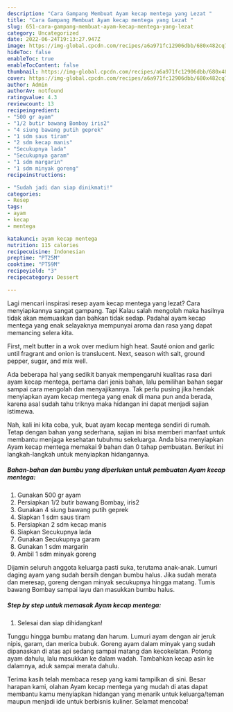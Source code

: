 ```yaml
---
description: "Cara Gampang Membuat Ayam kecap mentega yang Lezat "
title: "Cara Gampang Membuat Ayam kecap mentega yang Lezat "
slug: 651-cara-gampang-membuat-ayam-kecap-mentega-yang-lezat
category: Uncategorized
date: 2022-06-24T19:13:27.947Z
image: https://img-global.cpcdn.com/recipes/a6a971fc12906dbb/680x482cq70/ayam-kecap-mentega-foto-resep-utama.jpg
hideToc: false
enableToc: true
enableTocContent: false
thumbnail: https://img-global.cpcdn.com/recipes/a6a971fc12906dbb/680x482cq70/ayam-kecap-mentega-foto-resep-utama.jpg
cover: https://img-global.cpcdn.com/recipes/a6a971fc12906dbb/680x482cq70/ayam-kecap-mentega-foto-resep-utama.jpg
author: Admin
authorAv: notfound
ratingvalue: 4.3
reviewcount: 13
recipeingredient:
- "500 gr ayam"
- "1/2 butir bawang Bombay iris2"
- "4 siung bawang putih geprek"
- "1 sdm saus tiram"
- "2 sdm kecap manis"
- "Secukupnya lada"
- "Secukupnya garam"
- "1 sdm margarin"
- "1 sdm minyak goreng"
recipeinstructions:

- "Sudah jadi dan siap dinikmati!"
categories:
- Resep
tags:
- ayam
- kecap
- mentega

katakunci: ayam kecap mentega 
nutrition: 115 calories
recipecuisine: Indonesian
preptime: "PT25M"
cooktime: "PT59M"
recipeyield: "3"
recipecategory: Dessert

---
```



Lagi mencari inspirasi resep ayam kecap mentega yang lezat? Cara menyiapkannya sangat gampang. Tapi Kalau salah mengolah maka hasilnya tidak akan memuaskan dan bahkan tidak sedap. Padahal ayam kecap mentega yang enak selayaknya mempunyai aroma dan rasa yang dapat memancing selera kita.


First, melt butter in a wok over medium high heat. Sauté onion and garlic until fragrant and onion is translucent. Next, season with salt, ground pepper, sugar, and mix well.

Ada beberapa hal yang sedikit banyak mempengaruhi kualitas rasa dari ayam kecap mentega, pertama dari jenis bahan, lalu pemilihan bahan segar sampai cara mengolah dan menyajikannya. Tak perlu pusing jika hendak menyiapkan ayam kecap mentega yang enak di mana pun anda berada, karena asal sudah tahu triknya maka hidangan ini dapat menjadi sajian istimewa.


Nah, kali ini kita coba, yuk, buat ayam kecap mentega sendiri di rumah. Tetap dengan bahan yang sederhana, sajian ini bisa memberi manfaat untuk membantu menjaga kesehatan tubuhmu sekeluarga. Anda bisa menyiapkan Ayam kecap mentega memakai 9 bahan dan 0 tahap pembuatan. Berikut ini langkah-langkah untuk menyiapkan hidangannya.

<!--inarticleads1-->

##### Bahan-bahan dan bumbu yang diperlukan untuk pembuatan Ayam kecap mentega:

1. Gunakan 500 gr ayam
1. Persiapkan 1/2 butir bawang Bombay, iris2
1. Gunakan 4 siung bawang putih geprek
1. Siapkan 1 sdm saus tiram
1. Persiapkan 2 sdm kecap manis
1. Siapkan Secukupnya lada
1. Gunakan Secukupnya garam
1. Gunakan 1 sdm margarin
1. Ambil 1 sdm minyak goreng


Dijamin seluruh anggota keluarga pasti suka, terutama anak-anak. Lumuri daging ayam yang sudah bersih dengan bumbu halus. Jika sudah merata dan meresap, goreng dengan minyak secukupnya hingga matang. Tumis bawang Bombay sampai layu dan masukkan bumbu halus. 

<!--inarticleads2-->

##### Step by step untuk memasak Ayam kecap mentega:


1. Selesai dan siap dihidangkan!

Tunggu hingga bumbu matang dan harum. Lumuri ayam dengan air jeruk nipis, garam, dan merica bubuk. Goreng ayam dalam minyak yang sudah dipanaskan di atas api sedang sampai matang dan kecokelatan. Potong ayam dahulu, lalu masukkan ke dalam wadah. Tambahkan kecap asin ke dalamnya, aduk sampai merata dahulu. 

Terima kasih telah membaca resep yang kami tampilkan di sini. Besar harapan kami, olahan Ayam kecap mentega yang mudah di atas dapat membantu kamu menyiapkan hidangan yang menarik untuk keluarga/teman maupun menjadi ide untuk berbisnis kuliner. Selamat mencoba!
